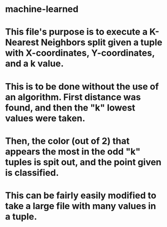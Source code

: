 # machine-learned
# This file's purpose is to execute a K-Nearest Neighbors split given a tuple with X-coordinates, Y-coordinates, and a k value. 
# This is to be done without the use of an algorithm. First distance was found, and then the "k" lowest values were taken.
# Then, the color (out of 2) that appears the most in the odd "k" tuples is spit out, and the point given is classified.
# This can be fairly easily modified to take a large file with many values in a tuple.
